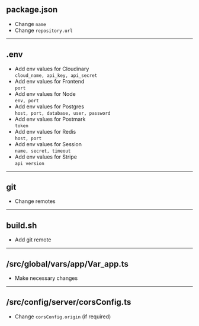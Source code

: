 ## package.json

- Change `name`
- Change `repository.url`

---

## .env

- Add env values for Cloudinary <br/> `cloud_name, api_key, api_secret`
  <br/>
- Add env values for Frontend <br/> `port`
  <br/>
- Add env values for Node <br/> `env, port`
- Add env values for Postgres <br/> `host, port, database, user, password`
  <br/>
- Add env values for Postmark <br/> `token`
  <br/>
- Add env values for Redis <br/> `host, port`
  <br/>
- Add env values for Session <br/> `name, secret, timeout`
  <br/>
- Add env values for Stripe <br/> `api version`

---

## git

- Change remotes

---

## build.sh

- Add git remote

---

## /src/global/vars/app/Var_app.ts

- Make necessary changes

---

## /src/config/server/corsConfig.ts

- Change `corsConfig.origin` (if required)

